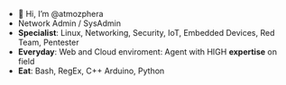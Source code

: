 - 👋 Hi, I’m @atmozphera
- Network Admin / SysAdmin
- **Specialist**: Linux, Networking, Security, IoT, Embedded Devices, Red Team, Pentester
- **Everyday**: Web and Cloud enviroment: Agent with HIGH **expertise** on field
- **Eat**: Bash, RegEx, C++ Arduino, Python

